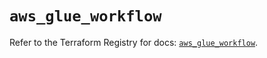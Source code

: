 # `aws_glue_workflow`

Refer to the Terraform Registry for docs: [`aws_glue_workflow`](https://registry.terraform.io/providers/hashicorp/aws/6.10.0/docs/resources/glue_workflow).
